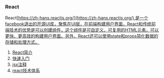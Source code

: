 ### React

React[https://zh-hans.reactjs.org/](https://zh-hans.reactjs.org/),是一个facebook退出的开源UI库，聚焦在UI层，在前端构建用户界面，React和传统前端技术的优势是可以创建组件，这个组件是可自定义、可复用的HTML元素，可以更快、更高效的构建用户界面。另外，React还可以使用state和props简化数据的存储和处理方式。

1. [React简介](简介.md)
2. [快速入门](快速入门.md)
3. [jsx注释](jsx注释.md)
4. [react技术体系](./react技术体系.md)